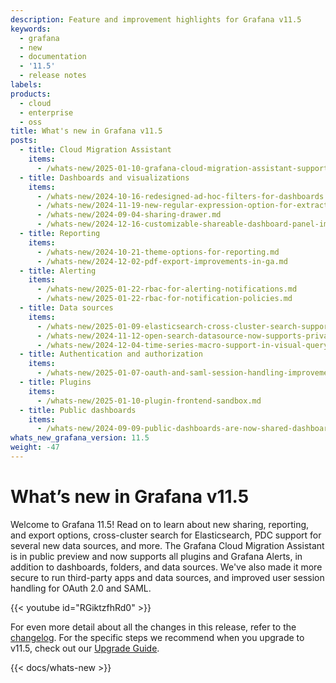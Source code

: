 ```yaml
---
description: Feature and improvement highlights for Grafana v11.5
keywords:
  - grafana
  - new
  - documentation
  - '11.5'
  - release notes
labels:
products:
  - cloud
  - enterprise
  - oss
title: What's new in Grafana v11.5
posts:
  - title: Cloud Migration Assistant
    items:
      - /whats-new/2025-01-10-grafana-cloud-migration-assistant-supports-all-plugins-and-grafana-alerting.md
  - title: Dashboards and visualizations
    items:
      - /whats-new/2024-10-16-redesigned-ad-hoc-filters-for-dashboards.md
      - /whats-new/2024-11-19-new-regular-expression-option-for-extract-fields-transformation.md
      - /whats-new/2024-09-04-sharing-drawer.md
      - /whats-new/2024-12-16-customizable-shareable-dashboard-panel-images.md
  - title: Reporting
    items:
      - /whats-new/2024-10-21-theme-options-for-reporting.md
      - /whats-new/2024-12-02-pdf-export-improvements-in-ga.md
  - title: Alerting
    items:
      - /whats-new/2025-01-22-rbac-for-alerting-notifications.md
      - /whats-new/2025-01-22-rbac-for-notification-policies.md
  - title: Data sources
    items:
      - /whats-new/2025-01-09-elasticsearch-cross-cluster-search-support.md
      - /whats-new/2024-11-12-open-search-datasource-now-supports-private-datasource-connect.md
      - /whats-new/2024-12-04-time-series-macro-support-in-visual-query-builder-for-sql-data-sources.md
  - title: Authentication and authorization
    items:
      - /whats-new/2025-01-07-oauth-and-saml-session-handling-improvements.md
  - title: Plugins
    items:
      - /whats-new/2025-01-10-plugin-frontend-sandbox.md
  - title: Public dashboards
    items:
      - /whats-new/2024-09-09-public-dashboards-are-now-shared-dashboards.md
whats_new_grafana_version: 11.5
weight: -47
---
```


# What’s new in Grafana v11.5

Welcome to Grafana 11.5!
Read on to learn about new sharing, reporting, and export options, cross-cluster search for Elasticsearch, PDC support for several new data sources, and more.
The Grafana Cloud Migration Assistant is in public preview and now supports all plugins and Grafana Alerts, in addition to dashboards, folders, and data sources.
We've also made it more secure to run third-party apps and data sources, and improved user session handling for OAuth 2.0 and SAML.

{{< youtube id="RGiktzfhRd0" >}}

For even more detail about all the changes in this release, refer to the [changelog](https://github.com/grafana/grafana/blob/main/CHANGELOG.md). For the specific steps we recommend when you upgrade to v11.5, check out our [Upgrade Guide](https://grafana.com/docs/grafana/<GRAFANA_VERSION>/upgrade-guide/upgrade-v11.5/).

{{< docs/whats-new  >}}
